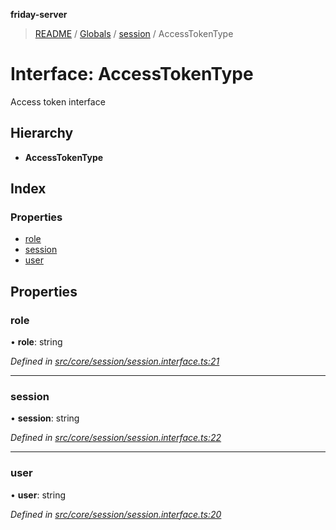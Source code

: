 **friday-server**

> [README](../README.md) / [Globals](../globals.md) / [session](../modules/session.md) / AccessTokenType

# Interface: AccessTokenType

Access token interface

## Hierarchy

* **AccessTokenType**

## Index

### Properties

* [role](session.accesstokentype.md#role)
* [session](session.accesstokentype.md#session)
* [user](session.accesstokentype.md#user)

## Properties

### role

•  **role**: string

*Defined in [src/core/session/session.interface.ts:21](https://github.com/friday-ai/friday/blob/cd1d9b5/server/src/core/session/session.interface.ts#L21)*

___

### session

•  **session**: string

*Defined in [src/core/session/session.interface.ts:22](https://github.com/friday-ai/friday/blob/cd1d9b5/server/src/core/session/session.interface.ts#L22)*

___

### user

•  **user**: string

*Defined in [src/core/session/session.interface.ts:20](https://github.com/friday-ai/friday/blob/cd1d9b5/server/src/core/session/session.interface.ts#L20)*
